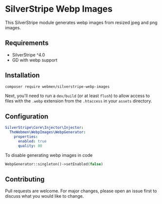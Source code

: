 # SilverStripe Webp Images
This SilverStripe module generates webp images from resized jpeg and png images.

## Requirements
* SilverStripe ^4.0
* GD with webp support

## Installation
```sh
composer require webmen/silverstripe-webp-images
```

Next, you'll need to run a `dev/build` (or at least `flush`) to allow access to files with the `.webp` extension from the `.htaccess` in your `assets` directory.

## Configuration
```yml
SilverStripe\Core\Injector\Injector:
  TheWebmen\WebpImages\WebpGenerator:
    properties:
      enabled: true
      quality: 80
```
To disable generating webp images in code
```php
WebpGenerator::singleton()->setEnabled(false)
```

## Contributing
Pull requests are welcome. For major changes, please open an issue first to discuss what you would like to change.
